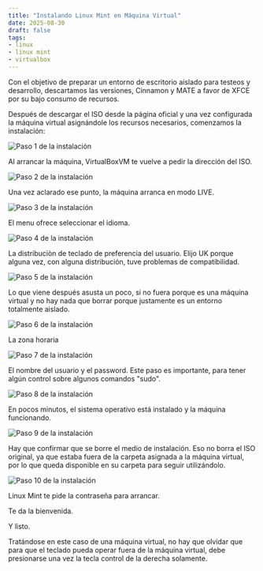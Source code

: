 ```yaml
---
title: "Instalando Linux Mint en Máquina Virtual"
date: 2025-08-30
draft: false
tags:
- linux
- linux mint
- virtualbox
---
```

Con el objetivo de preparar un entorno de escritorio aislado para testeos y desarrollo, descartamos las versiones, Cinnamon y MATE a favor de XFCE por su bajo consumo de recursos.

Después de descargar el ISO desde la página oficial y una vez configurada la máquina virtual asignándole los recursos necesarios, comenzamos la instalación:

![Paso 1 de la instalación](001.png)

Al arrancar la máquina, VirtualBoxVM te vuelve a pedir la dirección del ISO.

![Paso 2 de la instalación](002.png)

Una vez aclarado ese punto, la máquina arranca en modo LIVE.

![Paso 3 de la instalación](003.png)

El menu ofrece seleccionar el idioma.

![Paso 4 de la instalación](004.png)

La distribuciòn de teclado de preferencia del usuario. Elijo UK porque alguna vez, con alguna distribución, tuve problemas de compatibilidad.

![Paso 5 de la instalación](005.png)

Lo que viene después asusta un poco, si no fuera porque es una máquina virtual y no hay nada que borrar porque justamente es un entorno totalmente aislado.

![Paso 6 de la instalación](006.png)

La zona horaria

![Paso 7 de la instalación](007.png)

El nombre del usuario y el password. Este paso es importante, para tener algún control sobre algunos comandos "sudo".

![Paso 8 de la instalación](008.png)

En pocos minutos, el sistema operativo está instalado y la máquina funcionando.

![Paso 9 de la instalación](009.png)

Hay que confirmar que se borre el medio de instalación. Eso no borra el ISO original, ya que estaba fuera de la carpeta asignada a la máquina virtual, por lo que queda disponible en su carpeta para seguir utilizándolo.

![Paso 10 de la instalación](011.png)

Linux Mint te pide la contraseña para arrancar.

Te da la bienvenida.

Y listo.

Tratándose en este caso de una máquina virtual, no hay que olvidar que para que el teclado pueda operar fuera de la máquina virtual, debe presionarse una vez la tecla control de la derecha solamente.
